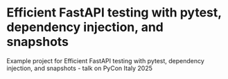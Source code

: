 # Efficient FastAPI testing with pytest, dependency injection, and snapshots
Example project for Efficient FastAPI testing with pytest, dependency injection, and snapshots - talk on PyCon Italy 2025

